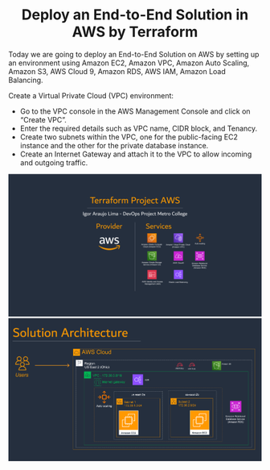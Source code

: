 <h1 align="center">Deploy an End-to-End Solution in AWS by Terraform</h1>

Today we are going to deploy an End-to-End Solution on AWS by setting up an environment using Amazon EC2, Amazon VPC, Amazon Auto Scaling, Amazon S3, AWS Cloud 9, Amazon RDS, AWS IAM, Amazon Load Balancing.

Create a Virtual Private Cloud (VPC) environment:

* Go to the VPC console in the AWS Management Console and click on “Create VPC”.
* Enter the required details such as VPC name, CIDR block, and Tenancy.
* Create two subnets within the VPC, one for the public-facing EC2 instance and the other for the private database instance.
* Create an Internet Gateway and attach it to the VPC to allow incoming and outgoing traffic.
  
<a target="_blank" rel="noreferrer"> <img src="https://github.com/girobh/AWS_IaC_Metro_College/blob/main/Terraform%20Projects_AWS-rev01-01.png" alt="metroc"/> </a>
<a target="_blank" rel="noreferrer"> <img src="https://github.com/girobh/AWS_IaC_Metro_College/blob/main/Terraform%20Projects_AWS-rev01-02.png" alt="metroc"/> </a>

